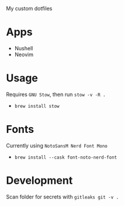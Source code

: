 My custom dotfiles

# Apps
- Nushell
- Neovim

# Usage
Requires `GNU Stow`, then run `stow -v -R .`
- `brew install stow`

# Fonts
Currently using `NotoSansM Nerd Font Mono`
- `brew install --cask font-noto-nerd-font`

# Development
Scan folder for secrets with `gitleaks git -v .`